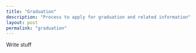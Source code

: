 ```yaml
---
title: "Graduation"
description: "Process to apply for graduation and related information"
layout: post
permalink: "graduation"
---
```

Write stuff